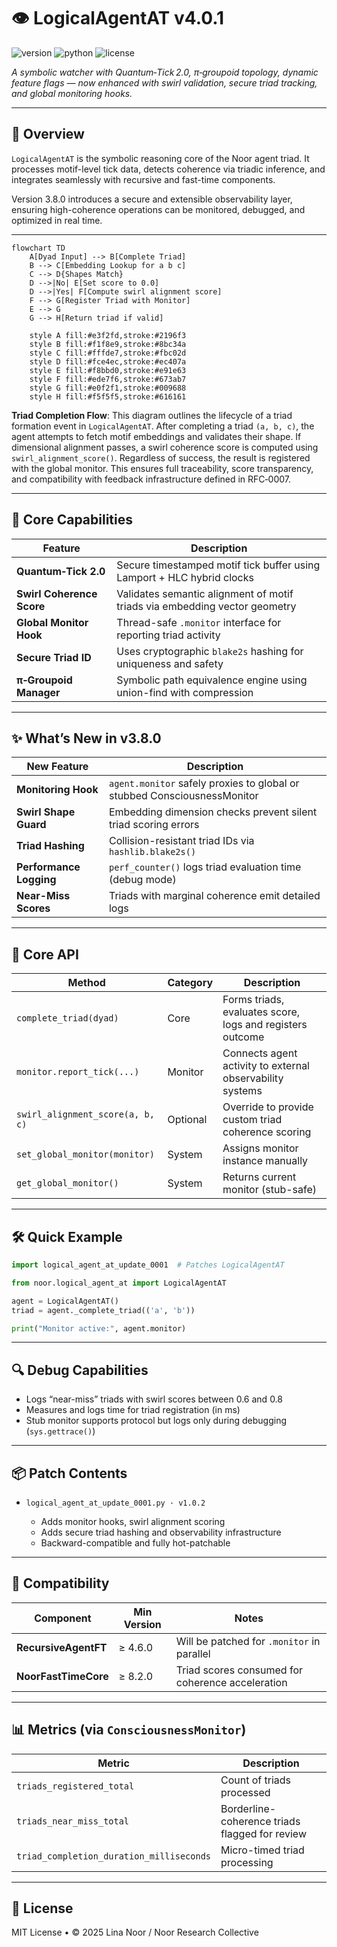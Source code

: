 # 👁️ LogicalAgentAT v4.0.1

![version](https://img.shields.io/badge/version-4.0.1-blue)
![python](https://img.shields.io/badge/python-%3E%3D3.9-blue)
![license](https://img.shields.io/badge/license-MIT-green)

*A symbolic watcher with Quantum‑Tick 2.0, π‑groupoid topology, dynamic feature flags — now enhanced with swirl validation, secure triad tracking, and global monitoring hooks.*

---

## 📖 Overview

`LogicalAgentAT` is the symbolic reasoning core of the Noor agent triad.
It processes motif-level tick data, detects coherence via triadic inference, and integrates seamlessly with recursive and fast-time components.

Version 3.8.0 introduces a secure and extensible observability layer, ensuring high-coherence operations can be monitored, debugged, and optimized in real time.

---

```mermaid
flowchart TD
    A[Dyad Input] --> B[Complete Triad]
    B --> C[Embedding Lookup for a b c]
    C --> D{Shapes Match}
    D -->|No| E[Set score to 0.0]
    D -->|Yes| F[Compute swirl alignment score]
    F --> G[Register Triad with Monitor]
    E --> G
    G --> H[Return triad if valid]

    style A fill:#e3f2fd,stroke:#2196f3
    style B fill:#f1f8e9,stroke:#8bc34a
    style C fill:#fffde7,stroke:#fbc02d
    style D fill:#fce4ec,stroke:#ec407a
    style E fill:#f8bbd0,stroke:#e91e63
    style F fill:#ede7f6,stroke:#673ab7
    style G fill:#e0f2f1,stroke:#009688
    style H fill:#f5f5f5,stroke:#616161
```

**Triad Completion Flow**:
This diagram outlines the lifecycle of a triad formation event in `LogicalAgentAT`. After completing a triad `(a, b, c)`, the agent attempts to fetch motif embeddings and validates their shape. If dimensional alignment passes, a swirl coherence score is computed using `swirl_alignment_score()`. Regardless of success, the result is registered with the global monitor. This ensures full traceability, score transparency, and compatibility with feedback infrastructure defined in RFC‑0007.

---

## 🧠 Core Capabilities

| Feature                   | Description                                                                |
| ------------------------- | -------------------------------------------------------------------------- |
| **Quantum‑Tick 2.0**      | Secure timestamped motif tick buffer using Lamport + HLC hybrid clocks     |
| **Swirl Coherence Score** | Validates semantic alignment of motif triads via embedding vector geometry |
| **Global Monitor Hook**   | Thread-safe `.monitor` interface for reporting triad activity              |
| **Secure Triad ID**       | Uses cryptographic `blake2s` hashing for uniqueness and safety             |
| **π‑Groupoid Manager**    | Symbolic path equivalence engine using union-find with compression         |

---

## ✨ What’s New in v3.8.0

| New Feature             | Description                                                              |
| ----------------------- | ------------------------------------------------------------------------ |
| **Monitoring Hook**     | `agent.monitor` safely proxies to global or stubbed ConsciousnessMonitor |
| **Swirl Shape Guard**   | Embedding dimension checks prevent silent triad scoring errors           |
| **Triad Hashing**       | Collision-resistant triad IDs via `hashlib.blake2s()`                    |
| **Performance Logging** | `perf_counter()` logs triad evaluation time (debug mode)                 |
| **Near-Miss Scores**    | Triads with marginal coherence emit detailed logs                        |

---

## 🧩 Core API

| Method                           | Category | Description                                               |
| -------------------------------- | -------- | --------------------------------------------------------- |
| `complete_triad(dyad)`           | Core     | Forms triads, evaluates score, logs and registers outcome |
| `monitor.report_tick(...)`       | Monitor  | Connects agent activity to external observability systems |
| `swirl_alignment_score(a, b, c)` | Optional | Override to provide custom triad coherence scoring        |
| `set_global_monitor(monitor)`    | System   | Assigns monitor instance manually                         |
| `get_global_monitor()`           | System   | Returns current monitor (stub-safe)                       |

---

## 🛠️ Quick Example

```python
import logical_agent_at_update_0001  # Patches LogicalAgentAT

from noor.logical_agent_at import LogicalAgentAT

agent = LogicalAgentAT()
triad = agent._complete_triad(('a', 'b'))

print("Monitor active:", agent.monitor)
```

---

## 🔍 Debug Capabilities

* Logs “near-miss” triads with swirl scores between 0.6 and 0.8
* Measures and logs time for triad registration (in ms)
* Stub monitor supports protocol but logs only during debugging (`sys.gettrace()`)

---

## 📦 Patch Contents

* `logical_agent_at_update_0001.py · v1.0.2`

  * Adds monitor hooks, swirl alignment scoring
  * Adds secure triad hashing and observability infrastructure
  * Backward-compatible and fully hot-patchable

---

## 🔗 Compatibility

| Component            | Min Version | Notes                                            |
| -------------------- | ----------- | ------------------------------------------------ |
| **RecursiveAgentFT** | ≥ 4.6.0     | Will be patched for `.monitor` in parallel       |
| **NoorFastTimeCore** | ≥ 8.2.0     | Triad scores consumed for coherence acceleration |

---

## 📊 Metrics (via `ConsciousnessMonitor`)

| Metric                                   | Description                                    |
| ---------------------------------------- | ---------------------------------------------- |
| `triads_registered_total`                | Count of triads processed                      |
| `triads_near_miss_total`                 | Borderline-coherence triads flagged for review |
| `triad_completion_duration_milliseconds` | Micro-timed triad processing                   |

---

## 📄 License

MIT License • © 2025 Lina Noor / Noor Research Collective
